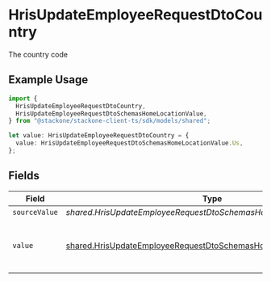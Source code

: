 # HrisUpdateEmployeeRequestDtoCountry

The country code

## Example Usage

```typescript
import {
  HrisUpdateEmployeeRequestDtoCountry,
  HrisUpdateEmployeeRequestDtoSchemasHomeLocationValue,
} from "@stackone/stackone-client-ts/sdk/models/shared";

let value: HrisUpdateEmployeeRequestDtoCountry = {
  value: HrisUpdateEmployeeRequestDtoSchemasHomeLocationValue.Us,
};
```

## Fields

| Field                                                                                                                                             | Type                                                                                                                                              | Required                                                                                                                                          | Description                                                                                                                                       | Example                                                                                                                                           |
| ------------------------------------------------------------------------------------------------------------------------------------------------- | ------------------------------------------------------------------------------------------------------------------------------------------------- | ------------------------------------------------------------------------------------------------------------------------------------------------- | ------------------------------------------------------------------------------------------------------------------------------------------------- | ------------------------------------------------------------------------------------------------------------------------------------------------- |
| `sourceValue`                                                                                                                                     | *shared.HrisUpdateEmployeeRequestDtoSchemasHomeLocationSourceValue*                                                                               | :heavy_minus_sign:                                                                                                                                | N/A                                                                                                                                               |                                                                                                                                                   |
| `value`                                                                                                                                           | [shared.HrisUpdateEmployeeRequestDtoSchemasHomeLocationValue](../../../sdk/models/shared/hrisupdateemployeerequestdtoschemashomelocationvalue.md) | :heavy_minus_sign:                                                                                                                                | The ISO3166-1 Alpha2 Code of the Country                                                                                                          | US                                                                                                                                                |